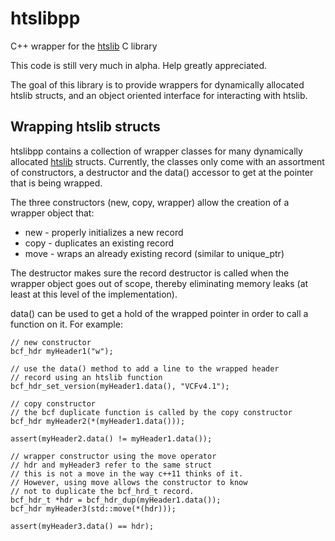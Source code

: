 htslibpp
=======
C++ wrapper for the [htslib](https://github.com/samtools/htslib) C library

This code is still very much in alpha.  Help greatly appreciated.

The goal of this library is to provide wrappers for dynamically
allocated htslib structs, and an object oriented interface for
interacting with htslib.

## Wrapping htslib structs

htslibpp contains a collection of wrapper classes for many dynamically
allocated [htslib](https://github.com/samtools/htslib) structs.
Currently, the classes only come with an assortment of constructors, a
destructor and the data() accessor to get at the pointer that is being
wrapped. 

The three constructors (new, copy, wrapper) allow the creation of a wrapper
object that:
- new - properly initializes a new record
- copy - duplicates an existing record
- move - wraps an already existing record (similar to unique_ptr)

The destructor makes sure the record destructor is called when the wrapper
object goes out of scope, thereby eliminating memory leaks (at least
at this level of the implementation).

data() can be used to get a hold of the wrapped pointer in order to call a
function on it.  For example:

    // new constructor
    bcf_hdr myHeader1("w");
    
    // use the data() method to add a line to the wrapped header
    // record using an htslib function
    bcf_hdr_set_version(myHeader1.data(), "VCFv4.1");
    
    // copy constructor
    // the bcf duplicate function is called by the copy constructor
    bcf_hdr myHeader2(*(myHeader1.data()));
    
    assert(myHeader2.data() != myHeader1.data());

    // wrapper constructor using the move operator
    // hdr and myHeader3 refer to the same struct
    // this is not a move in the way c++11 thinks of it.
    // However, using move allows the constructor to know
    // not to duplicate the bcf_hrd_t record.
    bcf_hdr_t *hdr = bcf_hdr_dup(myHeader1.data());
    bcf_hdr myHeader3(std::move(*(hdr)));

    assert(myHeader3.data() == hdr);
    






